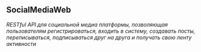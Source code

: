 ## SocialMediaWeb

*RESTful API для социальной медиа платформы, позволяющая пользователям регистрироваться, входить в систему, создавать посты, переписываться, подписываться друг на друга и получать свою ленту активности*

